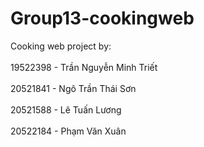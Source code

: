 # Group13-cookingweb

Cooking web project by:<br><br>
19522398 - Trần Nguyễn Minh Triết<br><br>
20521841 - Ngô Trần Thái Sơn<br><br>
20521588 - Lê Tuấn Lương<br><br>
20522184 - Phạm Văn Xuân
